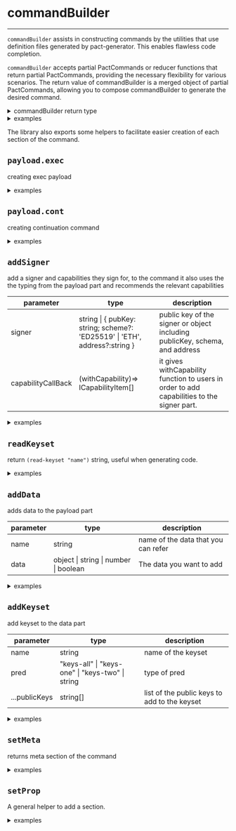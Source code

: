 # commandBuilder

---

`commandBuilder` assists in constructing commands by the utilities that use
definition files generated by pact-generator. This enables flawless code
completion.

`commandBuilder` accepts partial PactCommands or reducer functions that return
partial PactCommands, providing the necessary flexibility for various scenarios.
The return value of commandBuilder is a merged object of partial PactCommands,
allowing you to compose commandBuilder to generate the desired command.

<details>
<summary>commandBuilder return type</summary>

```TypeScript
export interface ICommandBuilderReturnType {
  /**
   * command generator function, useful when you what to compose multiple command builders or use it with FP utilities (e.g. pipe)
   */
  (initial: Partial<IPactCommand>): Partial<IPactCommand>;
  /**
   * Returns the merged IPactCommand Object
   */
  getPactCommand(): Partial<IPactCommand>;
  /**
   * Returns transaction including { cmd, hash, sigs }, in this step sig would be an array of undefined values that you need to add signatures later
   */
  getTransaction(): IUnsignedCommand;
  /**
   * validate the command to see if it has all required parts
   */
  validate(): boolean;
}
```

</details>

<details>
<summary>examples</summary>

Merging all partial objects to one object

```TypeScript
const command = commandBuilder(
  { payload: { code: '(coin.transfer "alice" "bob" 1)' } },
  { payload: { data: { key: 'value' } } },
  (cmd) => ({ nonce: createNonce(cmd) }),
).getCommand()

// command
const cmd = {
  payload: {
    code: '(coin.transfer "alice" "bob" 1)',
    data: { key: 'value' },
  },
  nonce: 'result-of-createNonce',
};
```

Compose multiple commandBuilder

```TypeScript
const mainnetConfig = commandBuilder(
  setMeta({ chainId: '1' }),
  setProp('networkId', 'mainnet04'),
);

const transfer = commandBuilder(
  payload.exec(coin.transfer('javad', 'albert', { decimal: '0.1' })),
  addSigner('javadPublicKey', (withCapability) => [
    withCapability('coin.GAS'),
    withCapability('coin.TRANSFER', 'javad', 'albert', { decimal: '0.1' }),
  ]),
);

const finalCommand = commandBuilder(mainnetConfig, transfer).getPactCommand();

```

</details>

The library also exports some helpers to facilitate easier creation of each
section of the command.

## `payload.exec`

creating exec payload

<details>
<summary>examples</summary>

```TypeScript
import Pact from "@kadena/client"

// importing coin module that you can generate types of that by using "pactjs-cli"
const { coin } = Pact.modules;

const command = commandBuilder(
  payload.exec(
    coin.transfer("bob", "alice", { decimal: "1.1" })
  )
).getPactCommand()

//
const command = {
  payload: {
    code: '(coin.transfer "bob" "alice" 1.1)'
  }
}
```

</details>

## `payload.cont`

creating continuation command

<details>
<summary>examples</summary>

```TypeScript
const command = commandBuilder(
  payload.cont({
    pactId: '1',
    proof: 'test-proof',
    step: '1',
  })
).getPactCommand()

//
const command = {
  payload: {
    pactId: '1',
    proof: 'test-proof',
    step: '1',
  }
}
```

</details>

## `addSigner`

add a signer and capabilities they sign for, to the command it also uses the the
typing from the payload part and recommends the relevant capabilities

| parameter          | type                                                                       | description                                                                                |
| ------------------ | -------------------------------------------------------------------------- | ------------------------------------------------------------------------------------------ |
| signer             | string \| { pubKey: string; scheme?: 'ED25519' \| 'ETH', address?:string } | public key of the signer or object including publicKey, schema, and address                |
| capabilityCallBack | (withCapability)=> ICapabilityItem[]                                       | it gives withCapability function to users in order to add capabilities to the signer part. |

<details>
<summary>examples</summary>

```TypeScript
const command = commandBuilder(
  payload.exec(
    coin.transfer("bob", "alice", { decimal: "1.1" })
  ),
  addSigner("bob_public_key",(withCapability)=>[
    withCapability("coin.TRANSFER", "bob", "alice", { decimal: "1.1" })
  ])
).getPactCommand()

//
const command = {
  payload: {
    code: '(coin.transfer "bob" "alice" 1.1)'
  },
  signers:[
    {
      pubKey: "bob_public_key",
      schema: "ED25519"
      clist:[{
        name: "coin.TRANSFER",
        args:['"bob"', '"alice"', "1.1"]
      }]
    }
  ]
}

```

</details>

## `readKeyset`

return `(read-keyset "name")` string, useful when generating code.

<details>
<summary>examples</summary>

```TypeScript
const command = commandBuilder(
  payload.exec(
    coin.transfer(readKeyset("sender_key"), "bob", { decimal: "1.1" })
  ),
).getPactCommand()

//
const command = {
  payload: {
    code : `(coin.transfer (read-keyset "sender_key") "bob" 1.1)`
  }
}

```

</details>

## `addData`

adds data to the payload part

| parameter | type                                  | description                         |
| --------- | ------------------------------------- | ----------------------------------- |
| name      | string                                | name of the data that you can refer |
| data      | object \| string \| number \| boolean | The data you want to add            |

<details>
<summary>examples</summary>

```TypeScript
const command = commandBuilder (
  payload.exec(
    coin.transfer("bob", "alice", { decimal: "1.1" })
  ),
  addData("name", { value: "test" }),
).getPactCommand()

//
const command = {
  payload: {
    code: '(coin.transfer "bob" "alice" 1.1)'
    data: {
      name : {
        value : "test"
      }
    }
  },
}

```

</details>

## `addKeyset`

add keyset to the data part

| parameter     | type                                             | description                                  |
| ------------- | ------------------------------------------------ | -------------------------------------------- |
| name          | string                                           | name of the keyset                           |
| pred          | "keys-all" \| "keys-one" \| "keys-two" \| string | type of pred                                 |
| ...publicKeys | string[]                                         | list of the public keys to add to the keyset |

<details>
<summary>examples</summary>

```TypeScript
const command = commandBuilder(
  payload.exec(
    coin.transfer(readKeyset("senderKey"), "bob", { decimal: "1.1" })
  ),
  addKeyset("senderKey","keys-one", "the_public_key")
).getPactCommand()

//
const command = {
  payload: {
    code: `(coin.transfer (read-keyset "sender_key") "bob" 1.1)`
    data: {
      senderKey: {
        publicKeys: ['the_public_key'],
        pred: "keys-one"
      }
    }
  }
}

```

</details>

## `setMeta`

returns meta section of the command

<details>
<summary>examples</summary>

```TypeScript
const command = commandBuilder(
  payload.exec(
    coin.transfer("alice", "bob", { decimal: "1.1" })
  ),
  setMeta({ chainId : "1" }),
).getPactCommand()

//
const command = {
   payload: {
    code: '(coin.transfer "bob" "alice" 1.1)'
  },
  meta:{
    chianId: "1",
    gasLimit: 2500,
    gasPrice: 1.0e-8,
    sender: '',
    ttl: 8 * 60 * 60, // 8 hours,
    creationTime: Math.floor(Date.now() / 1000),
  }
}
```

</details>

## `setProp`

A general helper to add a section.

<details>

<summary>examples</summary>

```TypeScript

const command = commandBuilder(
  payload.exec(
    coin.transfer("alice", "bob", { decimal: "1.1" })
  ),
  setProp("networkId", "mainnet01"),
  setProp("nonce", `k:none:${Date.now()}`),
).getPactCommand()

//
const command = {
   payload: {
    code: '(coin.transfer "bob" "alice" 1.1)'
  },
  networkId: "mainnet01",
  nonce: "k:none:1232123123",
}

```

</details>
